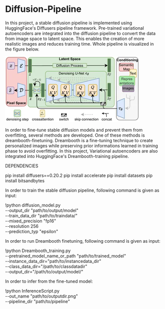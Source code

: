 # Diffusion-Pipeline

In this project, a stable diffusion pipeline is implemented using HuggingFace's Diffusers pipeline framework. Pre-trained variational autoencoders are integrated into the diffusion pipeline to convert the data from image space to latent space. This enables the creation of more realistic images and reduces training time. Whole pipeline is visualized in the figure below.




  ![](images/Stable_Diffusion_architecture.png?raw=true "Stable diffusion Architecture")


In order to fine-tune stable diffusion models and prevent them from overfitting, several methods are developed. One of these methods is dreambooth-finetuning. Dreambooth is a fine-tuning technique to create personalized images while preserving prior informations learned in training phase to avoid overfitting. In this project, Variational autoencoders are also integrated into HuggingFace's Dreambooth-training pipeline. 

DEPENDENCIES

pip install diffusers==0.20.2
pip install accelerate
pip install datasets
pip install bitsandbytes

In order to train the stable diffusion pipeline, following command is given as input:

!python diffusion_model.py \
--output_dir  "path/to/output/model" \
--train_data_dir  "path/to/traindata/" \
--mixed_precision "fp16"\
--resolution  256\
--prediction_typ "epsilon"

In order to run Dreambooth finetuning, following command is given as input:

!python Dreambooth_training.py \
--pretrained_model_name_or_path "path/to/trained_model" \
--instance_data_dir="path/to/instancedata_dir" \
--class_data_dir="/path/to/classdatadir" \
--output_dir="/path/to/output/model/"


In order to infer from the fine-tuned model:

!python InferenceScript.py \
--out_name "path/to/outputdir.png" \
--pipeline_dir "path/to/pipeline"
